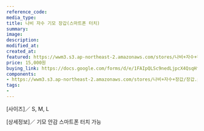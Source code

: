```yaml
---
reference_code:
media_type:
title: 나비 자수 기모 장갑(스마트폰 터치)
summary:
image:
description:
modified_at:
created_at:
featured: https://wwm3.s3.ap-northeast-2.amazonaws.com/stores/나비+자수+장갑/장갑.png
price: 15,000원
buying_link: https://docs.google.com/forms/d/e/1FAIpQLSc9nedLjpcX4QsqHfsDClSUvnY_z8JjKZMrkfDJmnqozNUliA/viewform
components:
- https://wwm3.s3.ap-northeast-2.amazonaws.com/stores/나비+자수+장갑/장갑.png
tags:
-
---
```

[사이즈]／
S, M, L

[상세정보]／
기모 안감
스마트폰 터치 가능
